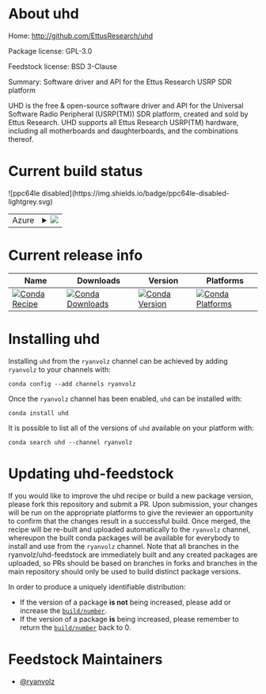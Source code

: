About uhd
=========

Home: http://github.com/EttusResearch/uhd

Package license: GPL-3.0

Feedstock license: BSD 3-Clause

Summary: Software driver and API for the Ettus Research USRP SDR platform

UHD is the free & open-source software driver and API for the Universal
Software Radio Peripheral (USRP(TM)) SDR platform, created and sold by
Ettus Research. UHD supports all Ettus Research USRP(TM) hardware,
including all motherboards and daughterboards, and the combinations thereof.


Current build status
====================


<table>
    
  <tr>
    <td>Azure</td>
    <td>
      <details>
        <summary>
          <a href="https://dev.azure.com/rvolz/feedstock-builds/_build/latest?definitionId=1&branchName=master">
            <img src="https://dev.azure.com/rvolz/feedstock-builds/_apis/build/status/uhd-feedstock?branchName=master">
          </a>
        </summary>
        <table>
          <thead><tr><th>Variant</th><th>Status</th></tr></thead>
          <tbody><tr>
              <td>linux_python2.7</td>
              <td>
                <a href="https://dev.azure.com/rvolz/feedstock-builds/_build/latest?definitionId=1&branchName=master">
                  <img src="https://dev.azure.com/rvolz/feedstock-builds/_apis/build/status/uhd-feedstock?branchName=master&jobName=linux&configuration=linux_python2.7" alt="variant">
                </a>
              </td>
            </tr><tr>
              <td>linux_python3.6</td>
              <td>
                <a href="https://dev.azure.com/rvolz/feedstock-builds/_build/latest?definitionId=1&branchName=master">
                  <img src="https://dev.azure.com/rvolz/feedstock-builds/_apis/build/status/uhd-feedstock?branchName=master&jobName=linux&configuration=linux_python3.6" alt="variant">
                </a>
              </td>
            </tr><tr>
              <td>linux_python3.7</td>
              <td>
                <a href="https://dev.azure.com/rvolz/feedstock-builds/_build/latest?definitionId=1&branchName=master">
                  <img src="https://dev.azure.com/rvolz/feedstock-builds/_apis/build/status/uhd-feedstock?branchName=master&jobName=linux&configuration=linux_python3.7" alt="variant">
                </a>
              </td>
            </tr><tr>
              <td>osx_python2.7</td>
              <td>
                <a href="https://dev.azure.com/rvolz/feedstock-builds/_build/latest?definitionId=1&branchName=master">
                  <img src="https://dev.azure.com/rvolz/feedstock-builds/_apis/build/status/uhd-feedstock?branchName=master&jobName=osx&configuration=osx_python2.7" alt="variant">
                </a>
              </td>
            </tr><tr>
              <td>osx_python3.6</td>
              <td>
                <a href="https://dev.azure.com/rvolz/feedstock-builds/_build/latest?definitionId=1&branchName=master">
                  <img src="https://dev.azure.com/rvolz/feedstock-builds/_apis/build/status/uhd-feedstock?branchName=master&jobName=osx&configuration=osx_python3.6" alt="variant">
                </a>
              </td>
            </tr><tr>
              <td>osx_python3.7</td>
              <td>
                <a href="https://dev.azure.com/rvolz/feedstock-builds/_build/latest?definitionId=1&branchName=master">
                  <img src="https://dev.azure.com/rvolz/feedstock-builds/_apis/build/status/uhd-feedstock?branchName=master&jobName=osx&configuration=osx_python3.7" alt="variant">
                </a>
              </td>
            </tr><tr>
              <td>win_uhd_python_apiFalse</td>
              <td>
                <a href="https://dev.azure.com/rvolz/feedstock-builds/_build/latest?definitionId=1&branchName=master">
                  <img src="https://dev.azure.com/rvolz/feedstock-builds/_apis/build/status/uhd-feedstock?branchName=master&jobName=win&configuration=win_uhd_python_apiFalse" alt="variant">
                </a>
              </td>
            </tr><tr>
              <td>win_uhd_python_apiTrue</td>
              <td>
                <a href="https://dev.azure.com/rvolz/feedstock-builds/_build/latest?definitionId=1&branchName=master">
                  <img src="https://dev.azure.com/rvolz/feedstock-builds/_apis/build/status/uhd-feedstock?branchName=master&jobName=win&configuration=win_uhd_python_apiTrue" alt="variant">
                </a>
              </td>
            </tr>
          </tbody>
        </table>
      </details>
    </td>
  </tr>
![ppc64le disabled](https://img.shields.io/badge/ppc64le-disabled-lightgrey.svg)
</table>

Current release info
====================

| Name | Downloads | Version | Platforms |
| --- | --- | --- | --- |
| [![Conda Recipe](https://img.shields.io/badge/recipe-uhd-green.svg)](https://anaconda.org/ryanvolz/uhd) | [![Conda Downloads](https://img.shields.io/conda/dn/ryanvolz/uhd.svg)](https://anaconda.org/ryanvolz/uhd) | [![Conda Version](https://img.shields.io/conda/vn/ryanvolz/uhd.svg)](https://anaconda.org/ryanvolz/uhd) | [![Conda Platforms](https://img.shields.io/conda/pn/ryanvolz/uhd.svg)](https://anaconda.org/ryanvolz/uhd) |

Installing uhd
==============

Installing `uhd` from the `ryanvolz` channel can be achieved by adding `ryanvolz` to your channels with:

```
conda config --add channels ryanvolz
```

Once the `ryanvolz` channel has been enabled, `uhd` can be installed with:

```
conda install uhd
```

It is possible to list all of the versions of `uhd` available on your platform with:

```
conda search uhd --channel ryanvolz
```




Updating uhd-feedstock
======================

If you would like to improve the uhd recipe or build a new
package version, please fork this repository and submit a PR. Upon submission,
your changes will be run on the appropriate platforms to give the reviewer an
opportunity to confirm that the changes result in a successful build. Once
merged, the recipe will be re-built and uploaded automatically to the
`ryanvolz` channel, whereupon the built conda packages will be available for
everybody to install and use from the `ryanvolz` channel.
Note that all branches in the ryanvolz/uhd-feedstock are
immediately built and any created packages are uploaded, so PRs should be based
on branches in forks and branches in the main repository should only be used to
build distinct package versions.

In order to produce a uniquely identifiable distribution:
 * If the version of a package **is not** being increased, please add or increase
   the [``build/number``](https://conda.io/docs/user-guide/tasks/build-packages/define-metadata.html#build-number-and-string).
 * If the version of a package **is** being increased, please remember to return
   the [``build/number``](https://conda.io/docs/user-guide/tasks/build-packages/define-metadata.html#build-number-and-string)
   back to 0.

Feedstock Maintainers
=====================

* [@ryanvolz](https://github.com/ryanvolz/)


